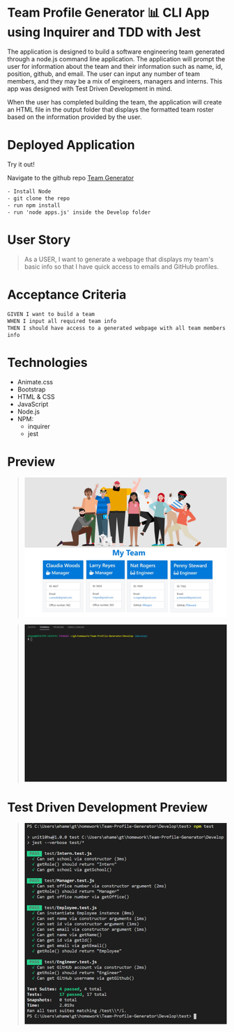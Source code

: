 # Team Profile Generator 📊 CLI App using Inquirer and TDD with Jest

The application is designed to build a software engineering team generated through a node.js command line application. The application will prompt the user for information about the team and their information such as name, id, position, github, and email. The user can input any number of team members, and they may be a mix of engineers, managers and interns. This app was designed with Test Driven Development in mind. 

When the user has completed building the team, the application will create an HTML file in the output folder that displays the formatted team roster based on the information provided by the user. 


# Deployed Application

Try it out!

Navigate to the github repo
[Team Generator](https://github.com/Eshi44/Team-Profile-Generator)

    - Install Node
    - git clone the repo
    - run npm install
    - run 'node apps.js' inside the Develop folder 


# User Story

>As a USER, I want to generate a webpage that displays my team's basic info
so that I have quick access to emails and GitHub profiles.

# Acceptance Criteria

```
GIVEN I want to build a team
WHEN I input all required team info
THEN I should have access to a generated webpage with all team members info

```


# Technologies

- Animate.css
- Bootstrap
- HTML & CSS
- JavaScript
- Node.js
- NPM:
  - inquirer
  - jest


# Preview

>![team generator gif](Assets/img/my-team.JPG)

>![team generator gif](Assets/img/team-generator.gif)


# Test Driven Development Preview


>![tdd](./Assets/img/npm-test-pass.PNG)

